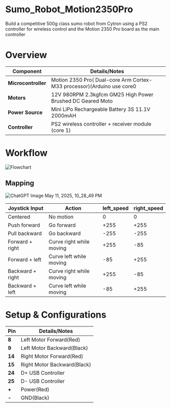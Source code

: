 # Sumo_Robot_Motion2350Pro
Build a competitive 500g class sumo robot from Cytron using a PS2 controller for wireless control and the Motion 2350 Pro board as the main controller

# Overview
| Component           | Details/Notes                                                         |  
| ------------------- | --------------------------------------------------------------------- |
| **Microcontroller** | Motion 2350 Pro( Dual-core Arm Cortex-M33 processor)(Arduino use core0|                  
| **Motors**          | 12V 980RPM 2.3kgfcm GM25 High Power Brushed DC Geared Moto            |
| **Power Source**    | Mini LiPo Rechargeable Battery 3S 11.1V 2000mAH                       |
| **Controller**      | PS2 wireless controller + receiver module (core 1)                    |

# Workflow
![Flowchart](https://github.com/user-attachments/assets/5b87a6d4-7cbd-4747-b2f1-e8147ba125fd)

## Mapping 
![ChatGPT Image May 11, 2025, 10_28_49 PM](https://github.com/user-attachments/assets/6a229fc0-8c45-4208-b9ac-332350e1b265)


| Joystick Input          | Action                   | left\_speed | right\_speed |
| ----------------------- | ------------------------ | ----------- | ------------ |
| Centered                | No motion                | 0           | 0            |
| Push forward            | Go forward               | +255        | +255         |
| Pull backward           | Go backward              | -255        | -255         |
| Forward + right         | Curve right while moving | +255        | -85          |
| Forward + left          | Curve left while moving  | -85         | +255         |
| Backward + right        | Curve right while moving | +255        | -85          |
| Backward + left         | Curve left while moving  | -85         | +255         |


# Setup & Configurations
| Pin         | Details/Notes                                                         |
| ------------| --------------------------------------------------------------------- |
| **8**       | Left Motor Forward(Red)                                               |
| **9**       | Left Motor Backward(Black)                                            |
| **14**      | Right Motor Forward(Red)                                              |
| **15**      | Right Motor Backward(Black)                                           |
| **24**      | D+ USB Controller                                                     |
| **25**      | D- USB Controller                                                     |
| **+**       | Power(Red)                                                            |
| **-**       | GND(Black)                                                            |




